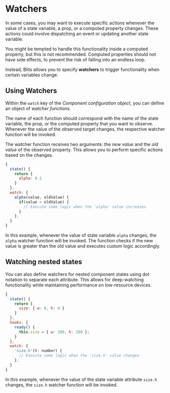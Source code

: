 # Watchers

In some cases, you may want to execute specific actions whenever the value of a state variable, a prop, or a computed property changes. These actions could involve dispatching an event or updating another state variable.

You might be tempted to handle this functionality inside a computed property, but this is not recommended. Computed properties should not have side effects, to prevent the risk of falling into an endless loop.

Instead, Blits allows you to specify **watchers** to trigger functionality when certain variables change.

## Using Watchers

Within the `watch` key of the _Component configuration object_, you can define an object of _watcher functions_.

The name of each function should correspond with the name of the state variable, the prop, or the computed property that you want to observe. Whenever the value of the observed target changes, the respective watcher function will be invoked.

The watcher function receives two arguments: the _new value_ and the _old value_ of the observed property. This allows you to perform specific actions based on the changes.

```javascript
{
  state() {
    return {
      alpha: 0.2
    }
  },
  watch: {
    alpha(value, oldValue) {
      if(value > oldValue) {
        // Execute some logic when the 'alpha' value increases
      }
    },
  }
}
```

In this example, whenever the value of state variable `alpha` changes, the `alpha` watcher function will be invoked. The function checks if the new value is greater than the old value and executes custom logic accordingly.

## Watching nested states

You can also define watchers for nested component states using dot notation to separate each attribute. This allows for deep-watching functionality while maintaining performance on low-resource devices.

```javascript
{
  state() {
    return {
      size: { w: 0, h: 0 }
    }
  },
  hooks: {
    ready() {
      this.size = { w: 200, h: 200 };
    }
  },
  watch: {
    'size.h'(h: number) {
      // Execute some logic when the 'size.h' value changes
    },
  }
}
```

In this example, whenever the value of the state variable attribute `size.h` changes, the `size.h` watcher function will be invoked.
